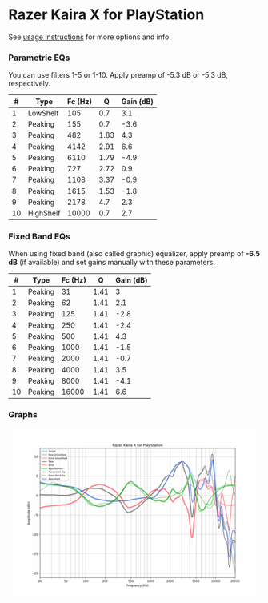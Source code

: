 # Razer Kaira X for PlayStation
See [usage instructions](https://github.com/jaakkopasanen/AutoEq#usage) for more options and info.

### Parametric EQs
You can use filters 1-5 or 1-10. Apply preamp of -5.3 dB or -5.3 dB, respectively.

|   # | Type      |   Fc (Hz) |    Q |   Gain (dB) |
|-----|-----------|-----------|------|-------------|
|   1 | LowShelf  |       105 | 0.7  |         3.1 |
|   2 | Peaking   |       155 | 0.7  |        -3.6 |
|   3 | Peaking   |       482 | 1.83 |         4.3 |
|   4 | Peaking   |      4142 | 2.91 |         6.6 |
|   5 | Peaking   |      6110 | 1.79 |        -4.9 |
|   6 | Peaking   |       727 | 2.72 |         0.9 |
|   7 | Peaking   |      1108 | 3.37 |        -0.9 |
|   8 | Peaking   |      1615 | 1.53 |        -1.8 |
|   9 | Peaking   |      2178 | 4.7  |         2.3 |
|  10 | HighShelf |     10000 | 0.7  |         2.7 |

### Fixed Band EQs
When using fixed band (also called graphic) equalizer, apply preamp of **-6.5 dB** (if available) and set gains manually with these parameters.

|   # | Type    |   Fc (Hz) |    Q |   Gain (dB) |
|-----|---------|-----------|------|-------------|
|   1 | Peaking |        31 | 1.41 |         3   |
|   2 | Peaking |        62 | 1.41 |         2.1 |
|   3 | Peaking |       125 | 1.41 |        -2.8 |
|   4 | Peaking |       250 | 1.41 |        -2.4 |
|   5 | Peaking |       500 | 1.41 |         4.3 |
|   6 | Peaking |      1000 | 1.41 |        -1.5 |
|   7 | Peaking |      2000 | 1.41 |        -0.7 |
|   8 | Peaking |      4000 | 1.41 |         3.5 |
|   9 | Peaking |      8000 | 1.41 |        -4.1 |
|  10 | Peaking |     16000 | 1.41 |         6.6 |

### Graphs
![](./Razer%20Kaira%20X%20for%20PlayStation.png)

